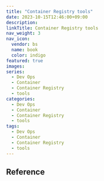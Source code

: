 ```yaml
---
title: "Container Registry tools"
date: 2023-10-15T12:46:00+09:00
description:
linkTitle: Container Registry tools
nav_weight: 3
nav_icon:
  vendor: bs
  name: book
  color: indigo
featured: true
images:
series:
  - Dev Ops
  - Container
  - Container Registry
  - tools
categories:
  - Dev Ops
  - Container
  - Container Registry
  - tools
tags:
  - Dev Ops
  - Container
  - Container Registry
  - tools
---
```


## Reference
